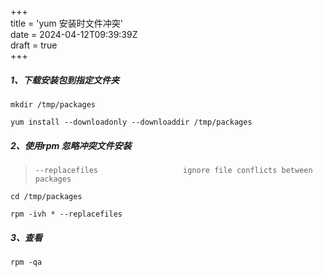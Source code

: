 +++  
title = 'yum 安装时文件冲突'  
date = 2024-04-12T09:39:39Z  
draft = true  
+++

##### 1、下载安装包到指定文件夹

```
mkdir /tmp/packages

yum install --downloadonly --downloaddir /tmp/packages
```

##### 2、使用rpm 忽略冲突文件安装

> ```
> --replacefiles                   ignore file conflicts between packages
> ```

```
cd /tmp/packages

rpm -ivh * --replacefiles
```

##### 3、查看

```
rpm -qa
```

